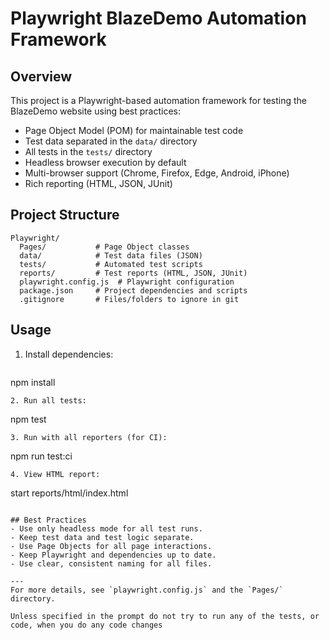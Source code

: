 # Playwright BlazeDemo Automation Framework

## Overview
This project is a Playwright-based automation framework for testing the BlazeDemo website using best practices:
- Page Object Model (POM) for maintainable test code
- Test data separated in the `data/` directory
- All tests in the `tests/` directory
- Headless browser execution by default
- Multi-browser support (Chrome, Firefox, Edge, Android, iPhone)
- Rich reporting (HTML, JSON, JUnit)

## Project Structure
```
Playwright/
  Pages/           # Page Object classes
  data/            # Test data files (JSON)
  tests/           # Automated test scripts
  reports/         # Test reports (HTML, JSON, JUnit)
  playwright.config.js  # Playwright configuration
  package.json     # Project dependencies and scripts
  .gitignore       # Files/folders to ignore in git
```

## Usage
1. Install dependencies:
   ```
npm install
   ```
2. Run all tests:
   ```
npm test
   ```
3. Run with all reporters (for CI):
   ```
npm run test:ci
   ```
4. View HTML report:
   ```
start reports/html/index.html
   ```

## Best Practices
- Use only headless mode for all test runs.
- Keep test data and test logic separate.
- Use Page Objects for all page interactions.
- Keep Playwright and dependencies up to date.
- Use clear, consistent naming for all files.

---
For more details, see `playwright.config.js` and the `Pages/` directory.

Unless specified in the prompt do not try to run any of the tests, or code, when you do any code changes